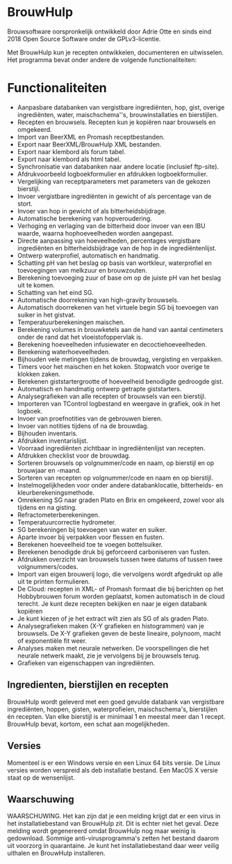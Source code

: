 # BrouwHulp 
Brouwsoftware oorspronkelijk ontwikkeld door Adrie Otte en sinds eind 2018 Open Source Software onder de GPLv3-licentie.

Met BrouwHulp kun je recepten ontwikkelen, documenteren en uitwisselen. Het programma bevat onder andere de volgende functionaliteiten:

# Functionaliteiten
* Aanpasbare databanken van vergistbare ingrediënten, hop, gist, overige ingrediënten, water, maischschema''s, brouwinstallaties en bierstijlen.
* Recepten en brouwsels. Recepten kun je kopiëren naar brouwsels en omgekeerd.
* Import van BeerXML en Promash receptbestanden.
* Export naar BeerXML/BrouwHulp XML bestanden.
* Export naar klembord als forum tabel.
* Export naar klembord als html tabel.
* Synchronisatie van databanken naar andere locatie (inclusief ftp-site).
* Afdrukvoorbeeld logboekformulier en afdrukken logboekformulier.
* Vergelijking van receptparameters met parameters van de gekozen bierstijl.
* Invoer vergistbare ingrediënten in gewicht of als percentage van de stort.
* Invoer van hop in gewicht of als bitterheidsbijdrage.
* Automatische berekening van hopveroudering.
* Verhoging en verlaging van de bitterheid door invoer van een IBU waarde, waarna hophoeveelheden worden aangepast.
* Directe aanpassing van hoeveelheden, percentages vergistbare ingrediënten en bitterheidsbijdrage van de hop in de ingrediëntenlijst.
* Ontwerp waterprofiel, automatisch en handmatig.
* Schatting pH van het beslag op basis van wortkleur, waterprofiel en toevoegingen van melkzuur en brouwzouten.
* Berekening toevoeging zuur of base om op de juiste pH van het beslag uit te komen.
* Schatting van het eind SG.
* Automatische doorrekening van high-gravity brouwsels.
* Automatisch doorrekenen van het virtuele begin SG bij toevoegen van suiker in het gistvat.
* Temperatuurberekeningen maischen.
* Berekening volumes in brouwketels aan de hand van aantal centimeters onder de rand dat het vloeistofoppervlak is.
* Berekening hoeveelheden infusiewater en decoctiehoeveelheden.
* Berekening waterhoeveelheden.
* Bijhouden vele metingen tijdens de brouwdag, vergisting en verpakken.
* Timers voor het maischen en het koken. Stopwatch voor overige te klokken zaken.
* Berekenen giststartergrootte of hoeveelheid benodigde gedroogde gist.
* Automatisch en handmatig ontwerp getrapte giststarters.
* Analysegrafieken van alle recepten of brouwsels van een bierstijl.
* Importeren van TControl logbestand en weergave in grafiek, ook in het logboek.
* Invoer van proefnotities van de gebrouwen bieren.
* Invoer van notities tijdens of na de brouwdag.
* Bijhouden inventaris.
* Afdrukken inventarislijst.
* Voorraad ingrediënten zichtbaar in ingrediëntenlijst van recepten.
* Afdrukken checklist voor de brouwdag.
* Sorteren brouwsels op volgnummer/code en naam, op bierstijl en op brouwjaar en -maand.
* Sorteren van recepten op volgnummer/code en naam en op bierstijl.
* Instelmogelijkheden voor onder andere databanklocatie, bitterheids- en kleurberekeningsmethode.
* Omrekening SG naar graden Plato en Brix en omgekeerd, zowel voor als tijdens en na gisting.
* Refractometerberekeningen.
* Temperatuurcorrectie hydrometer.
* SG berekeningen bij toevoegen van water en suiker.
* Aparte invoer bij verpakken voor flessen en fusten.
* Berekenen hoeveelheid toe te voegen bottelsuiker.
* Berekenen benodigde druk bij geforceerd carboniseren van fusten.
* Afdrukken overzicht van brouwsels tussen twee datums of tussen twee volgnummers/codes.
* Import van eigen brouwerij logo, die vervolgens wordt afgedrukt op alle uit te printen formulieren.
* De Cloud: recepten in XML- of Promash formaat die bij berichten op het Hobbybrouwen forum worden geplaatst, komen automatisch in de cloud terecht. Je kunt deze recepten bekijken en naar je eigen databank kopiëren
* Je kunt kiezen of je het extract wilt zien als SG of als graden Plato.
* Analysegrafieken maken (X-Y grafieken en histogrammen) van je brouwsels. De X-Y grafieken geven de beste lineaire, polynoom, macht of exponentiële fit weer.
* Analyses maken met neurale netwerken. De voorspellingen die het neurale netwerk maakt, zie je vervolgens bij je brouwsels terug.
* Grafieken van eigenschappen van ingrediënten.

 
## Ingredienten, bierstijlen en recepten
BrouwHulp wordt geleverd met een goed gevulde databank van vergistbare ingrediënten, hoppen, gisten, waterprofielen, maischschema's, bierstijlen én recepten. Van elke bierstijl is er minimaal 1 en meestal meer dan 1 recept. BrouwHulp bevat, kortom, een schat aan mogelijkheden.

## Versies
Momenteel is er een Windows versie en een Linux 64 bits versie. De Linux versies worden verspreid als deb installatie bestand. Een MacOS X versie staat op de wensenlijst.

## Waarschuwing
WAARSCHUWING. Het kan zijn dat je een melding krijgt dat er een virus in het installatiebestand van BrouwHulp zit. Dit is echter niet het geval. Deze melding wordt gegenereerd omdat BrouwHulp nog maar weinig is gedownload. Sommige anti-virusprogramma's zetten het bestand daarom uit voorzorg in quarantaine. Je kunt het installatiebestand daar weer veilig uithalen en BrouwHulp installeren. 
